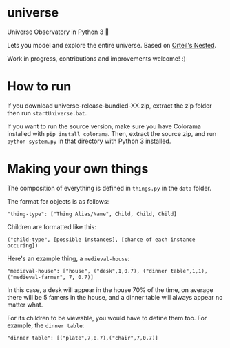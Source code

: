 # universe
Universe Observatory in Python 3 🌌

Lets you model and explore the entire universe. Based on [Orteil's Nested](http://orteil.dashnet.org/nested).

Work in progress, contributions and improvements welcome! :)

# How to run

If you download universe-release-bundled-XX.zip, extract the zip folder then run `startUniverse.bat`.

If you want to run the source version, make sure you have Colorama installed with `pip install colorama`.
Then, extract the source zip, and run `python system.py` in that directory with Python 3 installed.

# Making your own things

The composition of everything is defined in `things.py` in the `data` folder.

The format for objects is as follows:

`"thing-type": ["Thing Alias/Name", Child, Child, Child]`

Children are formatted like this:

`("child-type", [possible instances], [chance of each instance occuring])`

Here's an example thing, a `medieval-house`:

`"medieval-house": ["house", ("desk",1,0.7), ("dinner table",1,1),("medieval-farmer", 7, 0.7)]`

In this case, a desk will appear in the house 70% of the time, on average there will be 5 famers in the house, and a dinner table will always appear no matter what.

For its children to be viewable, you would have to define them too. For example, the `dinner table`:

`"dinner table": [("plate",7,0.7),("chair",7,0.7)]`
